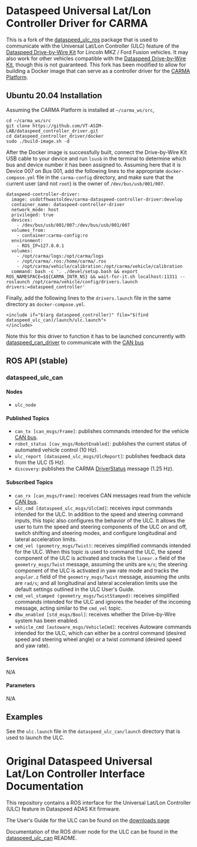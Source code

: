 Dataspeed Universal Lat/Lon Controller Driver for CARMA
=======================================================

This is a fork of the [dataspeed_ulc_ros](https://bitbucket.org/DataspeedInc/dataspeed_ulc_ros/src/master/) package that is used to communicate with the Universal Lat/Lon Controller (ULC) feature of the [Dataspeed Drive-by-Wire Kit](https://www.dataspeedinc.com/adas-by-wire-system/) for Lincoln MKZ / Ford Fusion vehicles. It may also work for other vehicles compatible with the [Dataspeed Drive-by-Wire Kit](https://www.dataspeedinc.com/adas-by-wire-system/), though this is not guaranteed. This fork has been modified to allow for building a Docker image that can serve as a controller driver for the [CARMA Platform](https://github.com/usdot-fhwa-stol/carma-platform).

Ubuntu 20.04 Installation
-------------------------
Assuming the CARMA Platform is installed at `~/carma_ws/src`,
```
cd ~/carma_ws/src
git clone https://github.com/VT-ASIM-LAB/dataspeed_controller_driver.git
cd dataspeed_controller_driver/docker
sudo ./build-image.sh -d
```
After the Docker image is successfully built, connect the Drive-by-Wire Kit USB cable to your device and run `lsusb` in the terminal to determine which bus and device number it has been assigned to. Assuming here that it is Device 007 on Bus 001, add the following lines to the appropriate `docker-compose.yml` file in the `carma-config` directory, and make sure that the current user (and not `root`) is the owner of `/dev/bus/usb/001/007`.
```
dataspeed-controller-driver:
  image: usdotfhwastoldev/carma-dataspeed-controller-driver:develop
  container_name: dataspeed-controller-driver
  network_mode: host
  privileged: true
  devices:
    - /dev/bus/usb/001/007:/dev/bus/usb/001/007
  volumes_from:
    - container:carma-config:ro
  environment:
    - ROS_IP=127.0.0.1
  volumes:
    - /opt/carma/logs:/opt/carma/logs
    - /opt/carma/.ros:/home/carma/.ros
    - /opt/carma/vehicle/calibration:/opt/carma/vehicle/calibration
  command: bash -c '. ./devel/setup.bash && export ROS_NAMESPACE=$${CARMA_INTR_NS} && wait-for-it.sh localhost:11311 -- roslaunch /opt/carma/vehicle/config/drivers.launch drivers:=dataspeed_controller'
```
Finally, add the following lines to the `drivers.launch` file in the same directory as `docker-compose.yml`.
```
<include if="$(arg dataspeed_controller)" file="$(find dataspeed_ulc_can)/launch/ulc.launch">
</include>
```
Note this for this driver to function it has to be launched concurrently with [dataspeed_can_driver](https://github.com/VT-ASIM-LAB/dataspeed_can_driver) to communicate with the [CAN bus](https://en.wikipedia.org/wiki/CAN_bus)

ROS API (stable)
----------------

### dataspeed_ulc_can

#### Nodes
* `ulc_node`

#### Published Topics
* `can_tx [can_msgs/Frame]`: publishes commands intended for the vehicle [CAN bus](https://en.wikipedia.org/wiki/CAN_bus).
* `robot_status [cav_msgs/RobotEnabled]`: publishes the current status of automated vehicle control (10 Hz).
* `ulc_report [dataspeed_ulc_msgs/UlcReport]`: publishes feedback data from the ULC (5 Hz).
* `discovery`: publishes the CARMA [DriverStatus](https://github.com/usdot-fhwa-stol/carma-msgs/blob/develop/cav_msgs/msg/DriverStatus.msg) message (1.25 Hz).

#### Subscribed Topics
* `can_rx [can_msgs/Frame]`: receives CAN messages read from the vehicle [CAN bus](https://en.wikipedia.org/wiki/CAN_bus).
* `ulc_cmd [dataspeed_ulc_msgs/UlcCmd]`: receives input commands intended for the ULC. In addition to the speed and steering command inputs, this topic also configures the behavior of the ULC. It allows the user to turn the speed and steering components of the ULC on and off, switch shifting and steering modes, and configure longitudinal and lateral acceleration limits.
* `cmd_vel (geometry_msgs/Twist)`: receives simplified commands intended for the ULC. When this topic is used to command the ULC, the speed component of the ULC is activated and tracks the `linear.x` field of the `geometry_msgs/Twist` message, assuming the units are `m/s`; the steering component of the ULC is activated in yaw rate mode and tracks the `angular.z` field of the `geometry_msgs/Twist` message, assuming the units are `rad/s`; and all longitudinal and lateral acceleration limits use the default settings outlined in the ULC User's Guide.
* `cmd_vel_stamped (geometry_msgs/TwistStamped)`: receives simplified commands intended for the ULC and ignores the header of the incoming message, acting similar to the `cmd_vel` topic.
* `dbw_enabled [std_msgs/Bool]`: receives whether the Drive-by-Wire system has been enabled.
* `vehicle_cmd [autoware_msgs/VehicleCmd]`: receives Autoware commands intended for the ULC, which can either be a control command (desired speed and steering wheel angle) or a twist command (desired speed and yaw rate).

#### Services
N/A

#### Parameters
N/A

Examples
--------

See the `ulc.launch` file in the `dataspeed_ulc_can/launch` directory that is used to launch the ULC.

Original Dataspeed Universal Lat/Lon Controller Interface Documentation
=======================================================================

This repository contains a ROS interface for the Universal Lat/Lon Controller (ULC) feature in Dataspeed ADAS Kit firmware.

The User's Guide for the ULC can be found on the [downloads page](https://bitbucket.org/DataspeedInc/dataspeed_ulc_ros/downloads)

Documentation of the ROS driver node for the ULC can be found in the [dataspeed_ulc_can](dataspeed_ulc_can/README.md) README.
